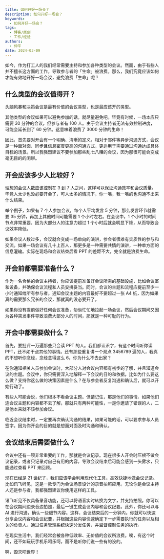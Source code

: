```yaml
---
title: 如何开好一场会？
description: 如何开好一场会？
keywords:
  - 如何开好一场会？
tags:
  - 博客/原创
  - 工作/经验
authors:
  - 仲平
date: 2024-03-09
---
```


如今，作为打工人的我们经常需要主持和参加各种类型的会议。然而，由于有些人并不擅长这方面的工作，导致参与者的「生命」被浪费。那么，我们究竟应该如何才能有效地开好一场会议，避免浪费「生命」呢？

## 什么类型的会议值得开？

头脑风暴和决策会议是最有价值的会议类型，也是最应该开的类型。

其他类型的会议如果可以避免参加的话，就尽量避免吧。毕竟有时候，一场本应只需要 30 分钟的会议，但参与者有 100 人。由于会议主持者无法有效控制进度，可能会延长到了 60 分钟。这意味着浪费了 3000 分钟的生命！

因此，首先要对开会有一个明确、清晰的定义。相对于邮件等异步沟通方式，会议是一种面对面、同步且信息密度更高的沟通方式，更适用于需要通过沟通达成具体目标的场景。所以我强烈建议不要参加那些乱七八糟的会议，因为那很可能会变成毫无目的的闲聊。

## 开会应该多少人比较好？

理想的会议人数应该控制在 3 到 7 人之间，这样可以保证沟通效率和会议质量。毕竟人太少也没必要开会了，可人太多的情况下，你一嘴，我一嘴的也沟通不出来什么结果。

举个例子，如果有 7 个人参加会议，每个人平均发言 5 分钟，那么发言环节就需要 35 分钟，再加上其他时间可能需要 1 个小时左右。在会议中，1 个小时的时间节点非常重要，因为大部分人的注意力超过 1 个小时后就会明显下降，从而导致会议效率降低。

如果会议人数过多，会议就会变成一场单向的演讲，参会者很难有实质性的参与和交流。如果一场会议有几十上百人，那更多是一种需要共情的演讲，一种单方面的信息灌输。实际在现场和会议结束后看 PPT 的差距不大，完全就是浪费生命。

## 开会前都需要准备什么？

作为一名合格的会议主持者，你应该提前准备好会议所需的基础设施，比如会议室和设备，并确保会议流程和人员安排妥当。同时，会议的主题和流程应提前至少一小时通知给所有参与者。通知会议主题的内容最好不要超过一张 A4 纸，因为如果真的需要那么冗长的会议，那就真的没必要开了。

如果你没有提前做好任何会议准备，匆匆忙忙地拉起一场会议，然后会议期间又因为各种突发事件导致浪费大部分人的时间，那就是一种可耻的行为。

## 开会中都需要做什么？

首先，要批评一万遍那些只会读 PPT 的人。我们都认识字，有这个时间听你读 PPT，还不如干点其他的事情。还有那些重复讲一个观点 3456789 遍的人，我真的不想听你念经，念经念得这么 6，你为什么不去出家？

在你通知相关人员参加会议时，大部分人对会议内容都有初步的了解，并且知道会议的主题。会议中，你只需要深入地解释一下会议的目的和依据，比如为什么要这么做？支持你这么做的决策因素是什么？在与参会者反复沟通和确认后，就可以开始行动了。

有些人可能会说，他们根本不看会议主题。但请记住，那是他们的事情。如果他们连会议主题和内容都不去了解，那就只有两种可能性，一是你邀请了错误的人，二是他本来就不该参加会议。

临近会议结束时，一定要再次确认沟通的结果，如果可能的话，可以要求参与人员签字。因为你开会的目的就是想面对面及时沟通和确认。

## 会议结束后需要做什么？

会议中还有一项非常重要的工作，那就是会议记录。现在很多人开会时压根不做会议记录，或者只记录对自己有用的内容，导致会议结束后可能会感到一头雾水，只能通过查看 PPT 来回顾。

现在已经是 21 世纪了，我们应该学会利用现代化工具，高效快捷地做会议记录。比如讯飞听见，这是一款专门为会议场景设计的录音拍照应用。无论你是会议主持人还是参与者，我都强烈建议你使用这样的工具。

讯飞听见不仅具备录音功能，还可以将语音实时转换为文字，并支持拍照。你可以在会议期间边录音边拍照，最后一键生成会议内容和会议纪要。此外，你还可以与 AI 进行沟通，确认一些细节内容。这样，会议结束后的一分钟内，你就可以快速分享会议内容和会议纪要，并根据这些内容快速确定下一步需要执行的任务以及相关的负责人。通过任务管理系统快速分发任务，并监督控制任务的执行。

在现实生活中，我们经常会被各种低效率、无价值的会议所浪费。唉，有这个时间，还不如玩玩手机乐呵乐呵，而不是听你们说一些有的没的。

啊，毁灭吧世界！
